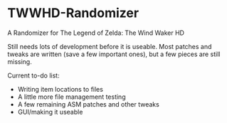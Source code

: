 # TWWHD-Randomizer
A Randomizer for The Legend of Zelda: The Wind Waker HD

Still needs lots of development before it is useable. Most patches and tweaks are written (save a few important ones), but a few pieces are still missing.

Current to-do list:
 - Writing item locations to files
 - A little more file management testing
 - A few remaining ASM patches and other tweaks
 - GUI/making it useable
